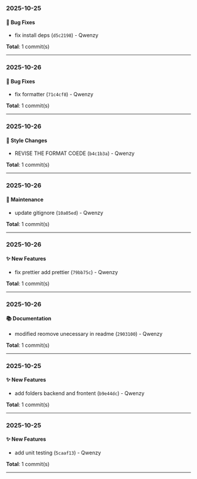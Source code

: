 ### 2025-10-25

#### 🐛 Bug Fixes

- fix install deps (`d5c2198`) - Qwenzy

**Total**: 1 commit(s)

---

### 2025-10-26

#### 🐛 Bug Fixes

- fix formatter (`71c4cf8`) - Qwenzy

**Total**: 1 commit(s)

---


### 2025-10-26

#### 💄 Style Changes

- REVISE THE  FORMAT COEDE (`b4c1b3a`) - Qwenzy

**Total**: 1 commit(s)

---


### 2025-10-26

#### 🔧 Maintenance

- update gitignore (`10a05ed`) - Qwenzy

**Total**: 1 commit(s)

---


### 2025-10-26

#### ✨ New Features

- fix prettier add prettier (`79bb75c`) - Qwenzy

**Total**: 1 commit(s)

---


### 2025-10-26

#### 📚 Documentation

- modified reomove unecessary in readme (`2903100`) - Qwenzy

**Total**: 1 commit(s)

---

### 2025-10-25

#### ✨ New Features

- add folders backend and frontent (`b9e44dc`) - Qwenzy

**Total**: 1 commit(s)

---

### 2025-10-25

#### ✨ New Features

- add unit testing (`5caaf13`) - Qwenzy

**Total**: 1 commit(s)

---
